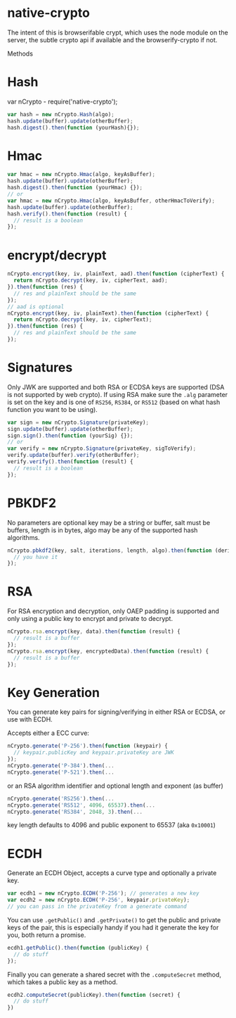 native-crypto
===

The intent of this is browserifable crypt, which uses the node module on the server, the subtle crypto api if available and the browserify-crypto if not.

Methods

Hash
===
var nCrypto - require('native-crypto');
```js
var hash = new nCrypto.Hash(algo);
hash.update(buffer).update(otherBuffer);
hash.digest().then(function (yourHash){});
```
Hmac
===

```js
var hmac = new nCrypto.Hmac(algo, keyAsBuffer);
hash.update(buffer).update(otherBuffer);
hash.digest().then(function (yourHmac) {});
// or
var hmac = new nCrypto.Hmac(algo, keyAsBuffer, otherHmacToVerify);
hash.update(buffer).update(otherBuffer);
hash.verify().then(function (result) {
  // result is a boolean
});
```

encrypt/decrypt
===

```js
nCrypto.encrypt(key, iv, plainText, aad).then(function (cipherText) {
  return nCrypto.decrypt(key, iv, cipherText, aad);
}).then(function (res) {
  // res and plainText should be the same
});
// aad is optional
nCrypto.encrypt(key, iv, plainText).then(function (cipherText) {
  return nCrypto.decrypt(key, iv, cipherText);
}).then(function (res) {
  // res and plainText should be the same
});
```

Signatures
===

Only JWK are supported and both RSA or ECDSA keys are supported (DSA is not
supported by web crypto).  If using RSA make sure the `.alg` parameter is set on the key and is one of `RS256`, `RS384`, or `RS512` (based on what hash function you want to be using).

```js
var sign = new nCrypto.Signature(privateKey);
sign.update(buffer).update(otherBuffer);
sign.sign().then(function (yourSig) {});
// or
var verify = new nCrypto.Signature(privateKey, sigToVerify);
verify.update(buffer).verify(otherBuffer);
verify.verify().then(function (result) {
  // result is a boolean
});
```

PBKDF2
===

No parameters are optional key may be a string or buffer, salt must be buffers, length is in bytes,
algo may be any of the supported hash algorithms.

```js
nCrypto.pbkdf2(key, salt, iterations, length, algo).then(function (derivedKey) {
  // you have it
});
```

RSA
===

For RSA encryption and decryption, only OAEP padding is supported and only using a public key to encrypt and private to decrypt.

```js
nCrypto.rsa.encrypt(key, data).then(function (result) {
  // result is a buffer
});
nCrypto.rsa.encrypt(key, encryptedData).then(function (result) {
  // result is a buffer
});
```

Key Generation
===

You can generate key pairs for signing/verifying in either RSA or ECDSA, or use with ECDH.

Accepts either a ECC curve:

```js
nCrypto.generate('P-256').then(function (keypair) {
  // keypair.publicKey and keypair.privateKey are JWK
});
nCrypto.generate('P-384').then(...
nCrypto.generate('P-521').then(...
```

or an RSA algorithm identifier and optional length and exponent (as buffer)

```js
nCrypto.generate('RS256').then(...
nCrypto.generate('RS512', 4096, 65537).then(...
nCrypto.generate('RS384', 2048, 3).then(...
```

key length defaults to 4096 and public exponent to 65537 (aka `0x10001`)


ECDH
===

Generate an ECDH Object, accepts a curve type and optionally a private key.

```js
var ecdh1 = new nCrypto.ECDH('P-256'); // generates a new key
var ecdh2 = new nCrypto.ECDH('P-256', keypair.privateKey);
// you can pass in the privateKey from a generate command
```

You can use `.getPublic()` and `.getPrivate()` to get the public and private keys of the pair, this is especially handy if you had it generate the key for you, both return a promise.

```js
ecdh1.getPublic().then(function (publicKey) {
  // do stuff
});
```

Finally you can generate a shared secret with the `.computeSecret` method, which takes a public key as a method.

```js
ecdh2.computeSecret(publicKey).then(function (secret) {
  // do stuff
})
```
